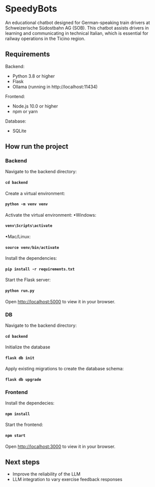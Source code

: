 # SpeedyBots

An educational chatbot designed for German-speaking train drivers at Schweizerische Südostbahn AG (SOB). 
This chatbot assists drivers in learning and communicating in technical Italian, 
which is essential for railway operations in the Ticino region.

## Requirements

Backend:
*	Python 3.8 or higher
*	Flask
*	Ollama (running in http://localhost:11434)

Frontend:
*	Node.js 10.0 or higher
*	npm or yarn

Database:
*	SQLite

## How run the project
### Backend
Navigate to the backend directory:
#### `cd backend`
Create a virtual environment:
#### `python -m venv venv`
Activate the virtual environment:
•Windows:
#### `venv\Scripts\activate`
•Mac/Linux:
#### `source venv/bin/activate`
Install the dependencies:
#### `pip install -r requirements.txt`
Start the Flask server:
#### `python run.py`
Open [http://localhost:5000](http://localhost:3000) to view it in your browser.

### DB
Navigate to the backend directory:
#### `cd backend`
Initialize the database
#### `flask db init`
Apply existing migrations to create the database schema:
#### `flask db upgrade`

### Frontend
Install the dependecies:
#### `npm install`
Start the frontend:
#### `npm start`
Open [http://localhost:3000](http://localhost:3000) to view it in your browser.



## Next steps
* Improve the reliability of the LLM
* LLM integration to vary exercise feedback responses
